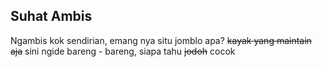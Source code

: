 ## Suhat Ambis

Ngambis kok sendirian, emang nya situ jomblo apa? ~~kayak yang maintain aja~~ sini ngide bareng - bareng, siapa tahu ~~jodoh~~ cocok
